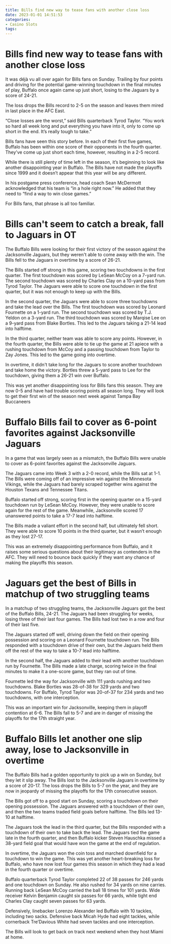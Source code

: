 ```yaml
---
title: Bills find new way to tease fans with another close loss
date: 2023-01-01 14:51:53
categories:
- Casino Slots
tags:
---
```



#  Bills find new way to tease fans with another close loss

It was déjà vu all over again for Bills fans on Sunday. Trailing by four points and driving for the potential game-winning touchdown in the final minutes of play, Buffalo once again came up just short, losing to the Jaguars by a score of 24-21.

The loss drops the Bills record to 2-5 on the season and leaves them mired in last place in the AFC East.

“Close losses are the worst,” said Bills quarterback Tyrod Taylor. “You work so hard all week long and put everything you have into it, only to come up short in the end. It’s really tough to take.”

Bills fans have seen this story before. In each of their first five games, Buffalo has been within one score of their opponents in the fourth quarter. They’ve come up just short each time, however, resulting in a 2-5 record.

While there is still plenty of time left in the season, it’s beginning to look like another disappointing year in Buffalo. The Bills have not made the playoffs since 1999 and it doesn’t appear that this year will be any different.

In his postgame press conference, head coach Sean McDermott acknowledged that his team is “in a hole right now.” He added that they need to “find a way to win close games.”

For Bills fans, that phrase is all too familiar.

#  Bills can't seem to catch a break, fall to Jaguars in OT

The Buffalo Bills were looking for their first victory of the season against the Jacksonville Jaguars, but they weren't able to come away with the win. The Bills fell to the Jaguars in overtime by a score of 26-21.

The Bills started off strong in this game, scoring two touchdowns in the first quarter. The first touchdown was scored by LeSean McCoy on a 7-yard run. The second touchdown was scored by Charles Clay on a 10-yard pass from Tyrod Taylor. The Jaguars were able to score one touchdown in the first quarter, but it was not enough to keep up with the Bills.

In the second quarter, the Jaguars were able to score three touchdowns and take the lead over the Bills. The first touchdown was scored by Leonard Fournette on a 1-yard run. The second touchdown was scored by T.J. Yeldon on a 3-yard run. The third touchdown was scored by Marqise Lee on a 9-yard pass from Blake Bortles. This led to the Jaguars taking a 21-14 lead into halftime.

In the third quarter, neither team was able to score any points. However, in the fourth quarter, the Bills were able to tie up the game at 21 apiece with a rushing touchdown from McCoy and a passing touchdown from Taylor to Zay Jones. This led to the game going into overtime.

In overtime, it didn't take long for the Jaguars to score another touchdown and take home the victory. Bortles threw a 5-yard pass to Lee for the touchdown, giving them a 26-21 win over Buffalo.

This was yet another disappointing loss for Bills fans this season. They are now 0-5 and have had trouble scoring points all season long. They will look to get their first win of the season next week against Tampa Bay Buccaneers

#  Buffalo Bills fail to cover as 6-point favorites against Jacksonville Jaguars

In a game that was largely seen as a mismatch, the Buffalo Bills were unable to cover as 6-point favorites against the Jacksonville Jaguars.

The Jaguars came into Week 3 with a 2-0 record, while the Bills sat at 1-1. The Bills were coming off of an impressive win against the Minnesota Vikings, while the Jaguars had barely scraped together wins against the Houston Texans and Tennessee Titans.

Buffalo started off strong, scoring first in the opening quarter on a 15-yard touchdown run by LeSean McCoy. However, they were unable to score again for the rest of the game. Meanwhile, Jacksonville scored 17 unanswered points to take a 17-7 lead into halftime.

The Bills made a valiant effort in the second half, but ultimately fell short. They were able to score 10 points in the third quarter, but it wasn’t enough as they lost 27-17.

This was an extremely disappointing performance from Buffalo, and it raises some serious questions about their legitimacy as contenders in the AFC. They will need to bounce back quickly if they want any chance of making the playoffs this season.

#  Jaguars get the best of Bills in matchup of two struggling teams

In a matchup of two struggling teams, the Jacksonville Jaguars got the best of the Buffalo Bills, 24-21. The Jaguars had been struggling for weeks, losing three of their last four games. The Bills had lost two in a row and four of their last five.

The Jaguars started off well, driving down the field on their opening possession and scoring on a Leonard Fournette touchdown run. The Bills responded with a touchdown drive of their own, but the Jaguars held them off the rest of the way to take a 10-7 lead into halftime.

In the second half, the Jaguars added to their lead with another touchdown run by Fournette. The Bills made a late charge, scoring twice in the final minutes to make it a one-score game, but they ran out of time.

Fournette led the way for Jacksonville with 111 yards rushing and two touchdowns. Blake Bortles was 28-of-38 for 329 yards and two touchdowns. For Buffalo, Tyrod Taylor was 20-of-37 for 234 yards and two touchdowns, with one interception.

This was an important win for Jacksonville, keeping them in playoff contention at 6-6. The Bills fall to 5-7 and are in danger of missing the playoffs for the 17th straight year.

#  Buffalo Bills let another one slip away, lose to Jacksonville in overtime

The Buffalo Bills had a golden opportunity to pick up a win on Sunday, but they let it slip away. The Bills lost to the Jacksonville Jaguars in overtime by a score of 20-17. The loss drops the Bills to 5-7 on the year, and they are now in jeopardy of missing the playoffs for the 17th consecutive season.

The Bills got off to a good start on Sunday, scoring a touchdown on their opening possession. The Jaguars answered with a touchdown of their own, and then the two teams traded field goals before halftime. The Bills led 13-10 at halftime.

The Jaguars took the lead in the third quarter, but the Bills responded with a touchdown of their own to take back the lead. The Jaguars tied the game late in the fourth quarter, and then Buffalo kicker Steven Hauschka missed a 38-yard field goal that would have won the game at the end of regulation.

In overtime, the Jaguars won the coin toss and marched downfield for a touchdown to win the game. This was yet another heart-breaking loss for Buffalo, who have now lost four games this season in which they had a lead in the fourth quarter or overtime.

Buffalo quarterback Tyrod Taylor completed 22 of 38 passes for 246 yards and one touchdown on Sunday. He also rushed for 34 yards on nine carries. Running back LeSean McCoy carried the ball 18 times for 101 yards. Wide receiver Kelvin Benjamin caught six passes for 66 yards, while tight end Charles Clay caught seven passes for 63 yards.

Defensively, linebacker Lorenzo Alexander led Buffalo with 10 tackles, including two sacks. Defensive back Micah Hyde had eight tackles, while cornerback Tre’Davious White had seven tackles and one interception.

The Bills will look to get back on track next weekend when they host Miami at home.